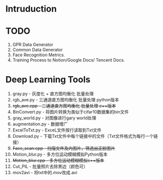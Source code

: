 # Intruduction

# TODO
1. GPR Data Generator
2. Common Data Generator
2. Face Recognition Metrics.
3. Training Process to Notion/Google Docs/ Tencent Docs.

# Deep Learning Tools
1. gray.py - 灰度化 + 直方图均衡化 批量处理
2. rgb_ave.py - 三通道直方图均衡化 批量处理 python版本
3. ~~rgb_ave.cpp - 三通道直方图均衡化 批量处理 c++版本~~
4. BinConvert.py - 将图片转换为类似于cifar10数据集的bin文件
5. gray_world.py - 对图像进行gary world处理
6. augmentation.py - 数据增广
7. ExcelToTxt.py - ExceL文件按行读取到Txt文件
8. Download.py - 下载Txt文件中每个链接中的文件（Txt文件格式为每行一个链接）
9. ~~Face_scan.cpp - 扫描文件及内图片，筛选出正脸图片~~
10. Motion_blur.py - 多方位运动模糊模拟Python版本
11. ~~Motion_blur.cpp - 多方位运动模糊模拟c++版本~~
13. Cut_PIL - 批量照片去除黑边（颜色可）
14. mov2avi - 将txt中的.mov改成.avi
